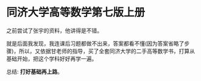 # 同济大学高等数学第七版上册

之前尝试了张宇的资料，他讲得是不错。

就是后面我发现，我连课后习题都做不出来，答案都看不懂\(因为答案省略了步骤\)，所以，又依据甘老师的指导，买了全套同济大学的二手高等数学书，打算从基础开始，把这个学科好好再学一遍。

总结: **打好基础再上路**。

